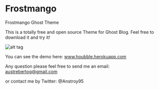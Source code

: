 # Frostmango
Frostmango Ghost Theme

This is a totally free and open source Theme for Ghost Blog.
Feel free to download it and try it!

![alt tag](http://marketplace.ghost.org/wp-content/uploads/2016/03/Frostmango-ss1-1-600x420.png)

You can see the demo here:
www.houbble.herokuapp.com


Any question please feel free to send me an email: austrebertog@gmail.com

or contact me by Twitter: @Anstroy95
